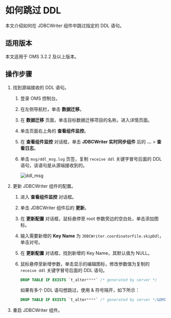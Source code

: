 # 如何跳过 DDL

本文介绍如何在 JDBCWriter 组件中跳过指定的 DDL 语句。

## 适用版本

本文适用于 OMS 3.2.2 及以上版本。

## 操作步骤

1. 找到源端接收的 DDL 语句。

   1. 登录 OMS 控制台。

   2. 在左侧导航栏，单击 **数据迁移**。

   3. 在 **数据迁移** 页面，单击目标数据迁移项目的名称，进入详情页面。

   4. 单击页面右上角的 **查看组件监控**。

   5. 在 **查看组件监控** 对话框，单击 **JDBCWriter 实时同步组件** 后的 **...** > **查看日志**。

   6. 单击 `msg/ddl_msg.log` 页签，复制 `receive ddl` 关键字冒号后面的 DDL 语句，该语句是从源端接收到的。

      ![ddl_msg](https://obbusiness-private.oss-cn-shanghai.aliyuncs.com/doc/img/oms/oms-enterprise/ddl_msg1.png)

2. 更新 JDBCWriter 组件的配置。

   1. 进入 **查看组件监控** 对话框。

   2. 单击 JDBCWriter 组件后的 **更新**。

   3. 在 **更新配置** 对话框，鼠标悬停至 root 参数旁边的空白处，单击添加图标。

   4. 输入需要新增的 **Key Name** 为 `JDBCWriter.coordinatorFile.skipDdl`，单击对号。

   5. 在 **更新配置** 对话框，找到新增的 Key Name，其默认值为 NULL。

   6. 鼠标悬停至新增参数，单击显示的编辑图标，修改参数值为复制的 `receive ddl` 关键字冒号后面的 DDL 语句。

      ```sql
      DROP TABLE IF EXISTS `t_alter****` /* generated by server */
      ```

      如果有多个 DDL 语句想跳过，使用 \& 符号隔开，如下所示：

      ```sql
      DROP TABLE IF EXISTS `t_alter****` /* generated by server */&DROP TABLE IF EXISTS `t1_alter****`
      ```

3. 重启 JDBCWriter 组件。
